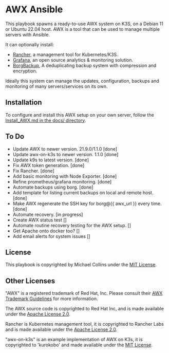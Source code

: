 # AWX Ansible

This playbook spawns a ready-to-use AWX system on K3S, on a Debian 11 or Ubuntu 22.04 host.
AWX is a tool that can be used to manage multiple servers with Ansible.

It can optionally install:
- [Rancher](https://www.rancher.com/), a management tool for Kubernetes/K3S.
- [Grafana](https://grafana.com/), an open source analytics & monitoring solution.
- [BorgBackup](https://www.borgbackup.org/), A deduplicating backup system with compression and encryption.


Ideally this system can manage the updates, configuration, backups and monitoring of many servers/services on its own. 


## Installation

To configure and install this AWX setup on your own server, follow the [Install_AWX.md in the docs/ directory](docs/Install_AWX.md).


## To Do

- Update AWX to newer version. 21.9.0/1.1.0 [done]
- Update awx-on-k3s to newer version. 1.1.0 [done]
- Update k9s to latest version. [done]
- Fix AWX token generation. [done]
- Fix Rancher. [done]
- Add basic monitoring with Node Exporter. [done]
- Refine prometheus/grafana monitoring. [done]
- Automate backups using borg. [done]
- Add template for listing current backups on local and remote host. [done]
- Make AWX regenerate the SSH key for borg@{{ awx_url }} every time. [done]
- Automate recovery. [in progress]
- Create AWX status test []
- Automate routine recovery testing for the AWX setup. []
- Get Apache onto docker too? []
- Add email alerts for system issues []



## License

This playbook is copyrighted by Michael Collins under the [MIT License](licenses/MIT_License_Michael_Collins.txt).


## Other Licenses

"AWX" is a registered trademark of Red Hat, Inc. Please consult their [AWX Trademark Guidelines](https://github.com/ansible/awx-logos/blob/master/TRADEMARKS.md) for more information.

The AWX source code is copyrighted to Red Hat Inc, and is made available under the [Apache License 2.0](https://github.com/ansible/awx/blob/devel/LICENSE.md).

Rancher is Kubernetes management tool, it is copyrighted to Rancher Labs and is made available under the [Apache License 2.0](https://github.com/rancher/rancher/blob/release/v2.7/LICENSE).

"awx-on-k3s" is an example implementation of AWX on K3s, it is copyrighted to 'kurokobo' and made available under the [MIT License](https://github.com/kurokobo/awx-on-k3s/blob/main/LICENSE).